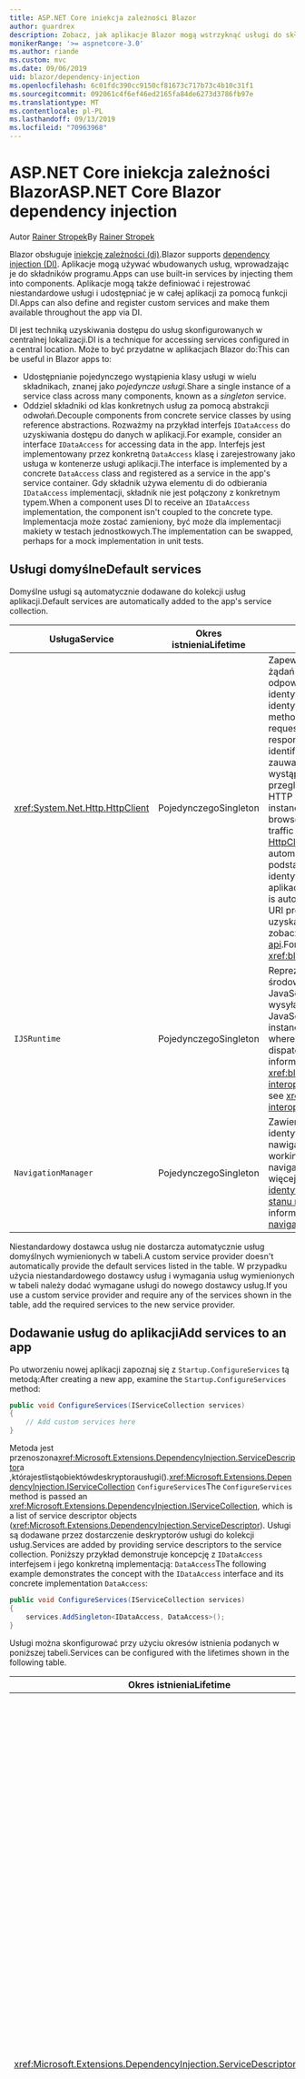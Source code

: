 ```yaml
---
title: ASP.NET Core iniekcja zależności Blazor
author: guardrex
description: Zobacz, jak aplikacje Blazor mogą wstrzyknąć usługi do składników programu.
monikerRange: '>= aspnetcore-3.0'
ms.author: riande
ms.custom: mvc
ms.date: 09/06/2019
uid: blazor/dependency-injection
ms.openlocfilehash: 6c01fdc390cc9150cf81673c717b73c4b10c31f1
ms.sourcegitcommit: 092061c4f6ef46ed2165fa84de6273d3786fb97e
ms.translationtype: MT
ms.contentlocale: pl-PL
ms.lasthandoff: 09/13/2019
ms.locfileid: "70963968"
---
```

# <a name="aspnet-core-blazor-dependency-injection"></a><span data-ttu-id="4e573-103">ASP.NET Core iniekcja zależności Blazor</span><span class="sxs-lookup"><span data-stu-id="4e573-103">ASP.NET Core Blazor dependency injection</span></span>

<span data-ttu-id="4e573-104">Autor [Rainer Stropek](https://www.timecockpit.com)</span><span class="sxs-lookup"><span data-stu-id="4e573-104">By [Rainer Stropek](https://www.timecockpit.com)</span></span>

<span data-ttu-id="4e573-105">Blazor obsługuje [iniekcję zależności (di)](xref:fundamentals/dependency-injection).</span><span class="sxs-lookup"><span data-stu-id="4e573-105">Blazor supports [dependency injection (DI)](xref:fundamentals/dependency-injection).</span></span> <span data-ttu-id="4e573-106">Aplikacje mogą używać wbudowanych usług, wprowadzając je do składników programu.</span><span class="sxs-lookup"><span data-stu-id="4e573-106">Apps can use built-in services by injecting them into components.</span></span> <span data-ttu-id="4e573-107">Aplikacje mogą także definiować i rejestrować niestandardowe usługi i udostępniać je w całej aplikacji za pomocą funkcji DI.</span><span class="sxs-lookup"><span data-stu-id="4e573-107">Apps can also define and register custom services and make them available throughout the app via DI.</span></span>

<span data-ttu-id="4e573-108">DI jest techniką uzyskiwania dostępu do usług skonfigurowanych w centralnej lokalizacji.</span><span class="sxs-lookup"><span data-stu-id="4e573-108">DI is a technique for accessing services configured in a central location.</span></span> <span data-ttu-id="4e573-109">Może to być przydatne w aplikacjach Blazor do:</span><span class="sxs-lookup"><span data-stu-id="4e573-109">This can be useful in Blazor apps to:</span></span>

* <span data-ttu-id="4e573-110">Udostępnianie pojedynczego wystąpienia klasy usługi w wielu składnikach, znanej jako *pojedyncze usługi.*</span><span class="sxs-lookup"><span data-stu-id="4e573-110">Share a single instance of a service class across many components, known as a *singleton* service.</span></span>
* <span data-ttu-id="4e573-111">Oddziel składniki od klas konkretnych usług za pomocą abstrakcji odwołań.</span><span class="sxs-lookup"><span data-stu-id="4e573-111">Decouple components from concrete service classes by using reference abstractions.</span></span> <span data-ttu-id="4e573-112">Rozważmy na przykład interfejs `IDataAccess` do uzyskiwania dostępu do danych w aplikacji.</span><span class="sxs-lookup"><span data-stu-id="4e573-112">For example, consider an interface `IDataAccess` for accessing data in the app.</span></span> <span data-ttu-id="4e573-113">Interfejs jest implementowany przez konkretną `DataAccess` klasę i zarejestrowany jako usługa w kontenerze usługi aplikacji.</span><span class="sxs-lookup"><span data-stu-id="4e573-113">The interface is implemented by a concrete `DataAccess` class and registered as a service in the app's service container.</span></span> <span data-ttu-id="4e573-114">Gdy składnik używa elementu di do odbierania `IDataAccess` implementacji, składnik nie jest połączony z konkretnym typem.</span><span class="sxs-lookup"><span data-stu-id="4e573-114">When a component uses DI to receive an `IDataAccess` implementation, the component isn't coupled to the concrete type.</span></span> <span data-ttu-id="4e573-115">Implementacja może zostać zamieniony, być może dla implementacji makiety w testach jednostkowych.</span><span class="sxs-lookup"><span data-stu-id="4e573-115">The implementation can be swapped, perhaps for a mock implementation in unit tests.</span></span>

## <a name="default-services"></a><span data-ttu-id="4e573-116">Usługi domyślne</span><span class="sxs-lookup"><span data-stu-id="4e573-116">Default services</span></span>

<span data-ttu-id="4e573-117">Domyślne usługi są automatycznie dodawane do kolekcji usług aplikacji.</span><span class="sxs-lookup"><span data-stu-id="4e573-117">Default services are automatically added to the app's service collection.</span></span>

| <span data-ttu-id="4e573-118">Usługa</span><span class="sxs-lookup"><span data-stu-id="4e573-118">Service</span></span> | <span data-ttu-id="4e573-119">Okres istnienia</span><span class="sxs-lookup"><span data-stu-id="4e573-119">Lifetime</span></span> | <span data-ttu-id="4e573-120">Opis</span><span class="sxs-lookup"><span data-stu-id="4e573-120">Description</span></span> |
| ------- | -------- | ----------- |
| <xref:System.Net.Http.HttpClient> | <span data-ttu-id="4e573-121">Pojedynczego</span><span class="sxs-lookup"><span data-stu-id="4e573-121">Singleton</span></span> | <span data-ttu-id="4e573-122">Zapewnia metody wysyłania żądań HTTP i odbierania odpowiedzi HTTP z zasobu identyfikowanego przez identyfikator URI.</span><span class="sxs-lookup"><span data-stu-id="4e573-122">Provides methods for sending HTTP requests and receiving HTTP responses from a resource identified by a URI.</span></span> <span data-ttu-id="4e573-123">Należy zauważyć, że to `HttpClient` wystąpienie programu używa przeglądarki do obsługi ruchu HTTP w tle.</span><span class="sxs-lookup"><span data-stu-id="4e573-123">Note that this instance of `HttpClient` uses the browser for handling the HTTP traffic in the background.</span></span> <span data-ttu-id="4e573-124">[HttpClient. BaseAddress](xref:System.Net.Http.HttpClient.BaseAddress) jest automatycznie ustawiany na podstawowy prefiks identyfikatora URI aplikacji.</span><span class="sxs-lookup"><span data-stu-id="4e573-124">[HttpClient.BaseAddress](xref:System.Net.Http.HttpClient.BaseAddress) is automatically set to the base URI prefix of the app.</span></span> <span data-ttu-id="4e573-125">Aby uzyskać więcej informacji, zobacz <xref:blazor/call-web-api>.</span><span class="sxs-lookup"><span data-stu-id="4e573-125">For more information, see <xref:blazor/call-web-api>.</span></span> |
| `IJSRuntime` | <span data-ttu-id="4e573-126">Pojedynczego</span><span class="sxs-lookup"><span data-stu-id="4e573-126">Singleton</span></span> | <span data-ttu-id="4e573-127">Reprezentuje wystąpienie środowiska uruchomieniowego JavaScript, w którym są wysyłane wywołania języka JavaScript.</span><span class="sxs-lookup"><span data-stu-id="4e573-127">Represents an instance of a JavaScript runtime where JavaScript calls are dispatched.</span></span> <span data-ttu-id="4e573-128">Aby uzyskać więcej informacji, zobacz <xref:blazor/javascript-interop>.</span><span class="sxs-lookup"><span data-stu-id="4e573-128">For more information, see <xref:blazor/javascript-interop>.</span></span> |
| `NavigationManager` | <span data-ttu-id="4e573-129">Pojedynczego</span><span class="sxs-lookup"><span data-stu-id="4e573-129">Singleton</span></span> | <span data-ttu-id="4e573-130">Zawiera pomocników do pracy z identyfikatorami URI i stanem nawigacji.</span><span class="sxs-lookup"><span data-stu-id="4e573-130">Contains helpers for working with URIs and navigation state.</span></span> <span data-ttu-id="4e573-131">Aby uzyskać więcej informacji, zobacz [identyfikatory URI i pomocnika stanu nawigacji](xref:blazor/routing#uri-and-navigation-state-helpers).</span><span class="sxs-lookup"><span data-stu-id="4e573-131">For more information, see [URI and navigation state helpers](xref:blazor/routing#uri-and-navigation-state-helpers).</span></span> |

<span data-ttu-id="4e573-132">Niestandardowy dostawca usług nie dostarcza automatycznie usług domyślnych wymienionych w tabeli.</span><span class="sxs-lookup"><span data-stu-id="4e573-132">A custom service provider doesn't automatically provide the default services listed in the table.</span></span> <span data-ttu-id="4e573-133">W przypadku użycia niestandardowego dostawcy usług i wymagania usług wymienionych w tabeli należy dodać wymagane usługi do nowego dostawcy usług.</span><span class="sxs-lookup"><span data-stu-id="4e573-133">If you use a custom service provider and require any of the services shown in the table, add the required services to the new service provider.</span></span>

## <a name="add-services-to-an-app"></a><span data-ttu-id="4e573-134">Dodawanie usług do aplikacji</span><span class="sxs-lookup"><span data-stu-id="4e573-134">Add services to an app</span></span>

<span data-ttu-id="4e573-135">Po utworzeniu nowej aplikacji zapoznaj się z `Startup.ConfigureServices` tą metodą:</span><span class="sxs-lookup"><span data-stu-id="4e573-135">After creating a new app, examine the `Startup.ConfigureServices` method:</span></span>

```csharp
public void ConfigureServices(IServiceCollection services)
{
    // Add custom services here
}
```

<span data-ttu-id="4e573-136">Metoda jest przenoszona<xref:Microsoft.Extensions.DependencyInjection.ServiceDescriptor>a ,którajestlistąobiektówdeskryptorausługi().<xref:Microsoft.Extensions.DependencyInjection.IServiceCollection> `ConfigureServices`</span><span class="sxs-lookup"><span data-stu-id="4e573-136">The `ConfigureServices` method is passed an <xref:Microsoft.Extensions.DependencyInjection.IServiceCollection>, which is a list of service descriptor objects (<xref:Microsoft.Extensions.DependencyInjection.ServiceDescriptor>).</span></span> <span data-ttu-id="4e573-137">Usługi są dodawane przez dostarczenie deskryptorów usługi do kolekcji usług.</span><span class="sxs-lookup"><span data-stu-id="4e573-137">Services are added by providing service descriptors to the service collection.</span></span> <span data-ttu-id="4e573-138">Poniższy przykład demonstruje koncepcję z `IDataAccess` interfejsem i jego konkretną implementacją: `DataAccess`</span><span class="sxs-lookup"><span data-stu-id="4e573-138">The following example demonstrates the concept with the `IDataAccess` interface and its concrete implementation `DataAccess`:</span></span>

```csharp
public void ConfigureServices(IServiceCollection services)
{
    services.AddSingleton<IDataAccess, DataAccess>();
}
```

<span data-ttu-id="4e573-139">Usługi można skonfigurować przy użyciu okresów istnienia podanych w poniższej tabeli.</span><span class="sxs-lookup"><span data-stu-id="4e573-139">Services can be configured with the lifetimes shown in the following table.</span></span>

| <span data-ttu-id="4e573-140">Okres istnienia</span><span class="sxs-lookup"><span data-stu-id="4e573-140">Lifetime</span></span> | <span data-ttu-id="4e573-141">Opis</span><span class="sxs-lookup"><span data-stu-id="4e573-141">Description</span></span> |
| -------- | ----------- |
| <xref:Microsoft.Extensions.DependencyInjection.ServiceDescriptor.Scoped*> | <span data-ttu-id="4e573-142">Aplikacje webassembly Blazor nie mają obecnie koncepcji DI Scopes.</span><span class="sxs-lookup"><span data-stu-id="4e573-142">Blazor WebAssembly apps don't currently have a concept of DI scopes.</span></span> <span data-ttu-id="4e573-143">`Scoped`-zarejestrowane usługi zachowują `Singleton` się jak usługi.</span><span class="sxs-lookup"><span data-stu-id="4e573-143">`Scoped`-registered services behave like `Singleton` services.</span></span> <span data-ttu-id="4e573-144">Jednak model hostingu serwera Blazor obsługuje `Scoped` okres istnienia.</span><span class="sxs-lookup"><span data-stu-id="4e573-144">However, the Blazor Server hosting model supports the `Scoped` lifetime.</span></span> <span data-ttu-id="4e573-145">W aplikacjach Blazor Server Rejestracja usługi w zakresie jest objęta zakresem *połączenia*.</span><span class="sxs-lookup"><span data-stu-id="4e573-145">In Blazor Server apps, a scoped service registration is scoped to the *connection*.</span></span> <span data-ttu-id="4e573-146">Z tego powodu użycie usług objętych zakresem jest preferowane dla usług, które powinny być objęte zakresem bieżącego użytkownika, nawet jeśli bieżącym celem jest uruchomienie po stronie klienta w przeglądarce.</span><span class="sxs-lookup"><span data-stu-id="4e573-146">For this reason, using scoped services is preferred for services that should be scoped to the current user, even if the current intent is to run client-side in the browser.</span></span> |
| <xref:Microsoft.Extensions.DependencyInjection.ServiceDescriptor.Singleton*> | <span data-ttu-id="4e573-147">DI tworzy *pojedyncze wystąpienie* usługi.</span><span class="sxs-lookup"><span data-stu-id="4e573-147">DI creates a *single instance* of the service.</span></span> <span data-ttu-id="4e573-148">Wszystkie składniki wymagające `Singleton` usługi odbierają wystąpienie tej samej usługi.</span><span class="sxs-lookup"><span data-stu-id="4e573-148">All components requiring a `Singleton` service receive an instance of the same service.</span></span> |
| <xref:Microsoft.Extensions.DependencyInjection.ServiceDescriptor.Transient*> | <span data-ttu-id="4e573-149">Za każdym razem, gdy składnik uzyskuje wystąpienie `Transient` usługi z kontenera usługi, otrzymuje *nowe wystąpienie* usługi.</span><span class="sxs-lookup"><span data-stu-id="4e573-149">Whenever a component obtains an instance of a `Transient` service from the service container, it receives a *new instance* of the service.</span></span> |

<span data-ttu-id="4e573-150">System DI jest oparty na systemie DI w ASP.NET Core.</span><span class="sxs-lookup"><span data-stu-id="4e573-150">The DI system is based on the DI system in ASP.NET Core.</span></span> <span data-ttu-id="4e573-151">Aby uzyskać więcej informacji, zobacz <xref:fundamentals/dependency-injection>.</span><span class="sxs-lookup"><span data-stu-id="4e573-151">For more information, see <xref:fundamentals/dependency-injection>.</span></span>

## <a name="request-a-service-in-a-component"></a><span data-ttu-id="4e573-152">Żądanie usługi w składniku</span><span class="sxs-lookup"><span data-stu-id="4e573-152">Request a service in a component</span></span>

<span data-ttu-id="4e573-153">Po dodaniu usług do kolekcji usług należy wstrzyknąć usługi do składników za pomocą [ \@dyrektywy wstrzyknięcia](xref:mvc/views/razor#inject) Razor.</span><span class="sxs-lookup"><span data-stu-id="4e573-153">After services are added to the service collection, inject the services into the components using the [\@inject](xref:mvc/views/razor#inject) Razor directive.</span></span> <span data-ttu-id="4e573-154">`@inject`ma dwa parametry:</span><span class="sxs-lookup"><span data-stu-id="4e573-154">`@inject` has two parameters:</span></span>

* <span data-ttu-id="4e573-155">Wpisz &ndash; typ usługi do dodania.</span><span class="sxs-lookup"><span data-stu-id="4e573-155">Type &ndash; The type of the service to inject.</span></span>
* <span data-ttu-id="4e573-156">Właściwość &ndash; nazwa właściwości otrzymującej wstrzykiwanej usługi App Service.</span><span class="sxs-lookup"><span data-stu-id="4e573-156">Property &ndash; The name of the property receiving the injected app service.</span></span> <span data-ttu-id="4e573-157">Właściwość nie wymaga ręcznego tworzenia.</span><span class="sxs-lookup"><span data-stu-id="4e573-157">The property doesn't require manual creation.</span></span> <span data-ttu-id="4e573-158">Kompilator tworzy właściwość.</span><span class="sxs-lookup"><span data-stu-id="4e573-158">The compiler creates the property.</span></span>

<span data-ttu-id="4e573-159">Aby uzyskać więcej informacji, zobacz <xref:mvc/views/dependency-injection>.</span><span class="sxs-lookup"><span data-stu-id="4e573-159">For more information, see <xref:mvc/views/dependency-injection>.</span></span>

<span data-ttu-id="4e573-160">Użyj wielu `@inject` instrukcji, aby wstrzyknąć różne usługi.</span><span class="sxs-lookup"><span data-stu-id="4e573-160">Use multiple `@inject` statements to inject different services.</span></span>

<span data-ttu-id="4e573-161">Poniższy przykład pokazuje, jak używać `@inject`.</span><span class="sxs-lookup"><span data-stu-id="4e573-161">The following example shows how to use `@inject`.</span></span> <span data-ttu-id="4e573-162">Implementowanie `Services.IDataAccess` usługi jest wstrzykiwane do właściwości `DataRepository`składnika.</span><span class="sxs-lookup"><span data-stu-id="4e573-162">The service implementing `Services.IDataAccess` is injected into the component's property `DataRepository`.</span></span> <span data-ttu-id="4e573-163">Zwróć uwagę, jak kod używa `IDataAccess` tylko abstrakcji:</span><span class="sxs-lookup"><span data-stu-id="4e573-163">Note how the code is only using the `IDataAccess` abstraction:</span></span>

[!code-cshtml[](dependency-injection/samples_snapshot/3.x/CustomerList.razor?highlight=2-3,23)]

<span data-ttu-id="4e573-164">Wewnętrznie wygenerowana Właściwość (`DataRepository`) jest uzupełniona `InjectAttribute` atrybutem.</span><span class="sxs-lookup"><span data-stu-id="4e573-164">Internally, the generated property (`DataRepository`) is decorated with the `InjectAttribute` attribute.</span></span> <span data-ttu-id="4e573-165">Zazwyczaj ten atrybut nie jest używany bezpośrednio.</span><span class="sxs-lookup"><span data-stu-id="4e573-165">Typically, this attribute isn't used directly.</span></span> <span data-ttu-id="4e573-166">Jeśli klasa podstawowa jest wymagana dla składników i właściwości wstrzykiwane są również wymagane dla klasy bazowej, należy ręcznie dodać `InjectAttribute`:</span><span class="sxs-lookup"><span data-stu-id="4e573-166">If a base class is required for components and injected properties are also required for the base class, manually add the `InjectAttribute`:</span></span>

```csharp
public class ComponentBase : IComponent
{
    // DI works even if using the InjectAttribute in a component's base class.
    [Inject]
    protected IDataAccess DataRepository { get; set; }
    ...
}
```

<span data-ttu-id="4e573-167">W składnikach pochodnych klasy `@inject` bazowej dyrektywa nie jest wymagana.</span><span class="sxs-lookup"><span data-stu-id="4e573-167">In components derived from the base class, the `@inject` directive isn't required.</span></span> <span data-ttu-id="4e573-168">`InjectAttribute` Klasa bazowa jest wystarczająca:</span><span class="sxs-lookup"><span data-stu-id="4e573-168">The `InjectAttribute` of the base class is sufficient:</span></span>

```cshtml
@page "/demo"
@inherits ComponentBase

<h1>Demo Component</h1>
```

## <a name="use-di-in-services"></a><span data-ttu-id="4e573-169">Korzystanie z usług DI w</span><span class="sxs-lookup"><span data-stu-id="4e573-169">Use DI in services</span></span>

<span data-ttu-id="4e573-170">Złożone usługi mogą wymagać dodatkowych usług.</span><span class="sxs-lookup"><span data-stu-id="4e573-170">Complex services might require additional services.</span></span> <span data-ttu-id="4e573-171">W poprzednim przykładzie `DataAccess` może być `HttpClient` wymagana usługa domyślna.</span><span class="sxs-lookup"><span data-stu-id="4e573-171">In the prior example, `DataAccess` might require the `HttpClient` default service.</span></span> <span data-ttu-id="4e573-172">`@inject`(lub `InjectAttribute`) nie jest dostępny do użytku w usługach.</span><span class="sxs-lookup"><span data-stu-id="4e573-172">`@inject` (or the `InjectAttribute`) isn't available for use in services.</span></span> <span data-ttu-id="4e573-173">Zamiast tego należy użyć *iniekcji konstruktora* .</span><span class="sxs-lookup"><span data-stu-id="4e573-173">*Constructor injection* must be used instead.</span></span> <span data-ttu-id="4e573-174">Wymagane usługi są dodawane przez dodanie parametrów do konstruktora usługi.</span><span class="sxs-lookup"><span data-stu-id="4e573-174">Required services are added by adding parameters to the service's constructor.</span></span> <span data-ttu-id="4e573-175">Gdy program DI tworzy usługę, rozpoznaje usługi, których wymaga w konstruktorze i udostępnia je odpowiednio.</span><span class="sxs-lookup"><span data-stu-id="4e573-175">When DI creates the service, it recognizes the services it requires in the constructor and provides them accordingly.</span></span>

```csharp
public class DataAccess : IDataAccess
{
    // The constructor receives an HttpClient via dependency
    // injection. HttpClient is a default service.
    public DataAccess(HttpClient client)
    {
        ...
    }
}
```

<span data-ttu-id="4e573-176">Wymagania wstępne dotyczące iniekcji konstruktora:</span><span class="sxs-lookup"><span data-stu-id="4e573-176">Prerequisites for constructor injection:</span></span>

* <span data-ttu-id="4e573-177">Jeden Konstruktor musi istnieć, którego argumenty mogą być zrealizowane przez DI.</span><span class="sxs-lookup"><span data-stu-id="4e573-177">One constructor must exist whose arguments can all be fulfilled by DI.</span></span> <span data-ttu-id="4e573-178">Dodatkowe parametry, które nie są objęte przez DI, są dozwolone, jeśli określają wartości domyślne.</span><span class="sxs-lookup"><span data-stu-id="4e573-178">Additional parameters not covered by DI are allowed if they specify default values.</span></span>
* <span data-ttu-id="4e573-179">Odpowiedni Konstruktor musi być *publiczny*.</span><span class="sxs-lookup"><span data-stu-id="4e573-179">The applicable constructor must be *public*.</span></span>
* <span data-ttu-id="4e573-180">Musi istnieć jeden odpowiedni Konstruktor.</span><span class="sxs-lookup"><span data-stu-id="4e573-180">One applicable constructor must exist.</span></span> <span data-ttu-id="4e573-181">W przypadku niejednoznaczności, polecenie DI zgłasza wyjątek.</span><span class="sxs-lookup"><span data-stu-id="4e573-181">In case of an ambiguity, DI throws an exception.</span></span>

## <a name="utility-base-component-classes-to-manage-a-di-scope"></a><span data-ttu-id="4e573-182">Klasy składników podstawowych narzędzi do zarządzania DI zakresem</span><span class="sxs-lookup"><span data-stu-id="4e573-182">Utility base component classes to manage a DI scope</span></span>

<span data-ttu-id="4e573-183">W przypadku aplikacji ASP.NET Core usługi o określonym zakresie są zwykle objęte zakresem bieżącego żądania.</span><span class="sxs-lookup"><span data-stu-id="4e573-183">In ASP.NET Core apps, scoped services are typically scoped to the current request.</span></span> <span data-ttu-id="4e573-184">Po zakończeniu żądania wszystkie usługi w zakresie lub przejściowym są usuwane przez system DI.</span><span class="sxs-lookup"><span data-stu-id="4e573-184">After the request completes, any scoped or transient services are disposed by the DI system.</span></span> <span data-ttu-id="4e573-185">W aplikacjach serwera Blazor zakres żądań jest stosowany przez czas trwania połączenia klienta, co może spowodować, że usługi przejściowe i w zakresie są znacznie dłuższe niż oczekiwano.</span><span class="sxs-lookup"><span data-stu-id="4e573-185">In Blazor Server apps, the request scope lasts for the duration of the client connection, which can result in transient and scoped services living much longer than expected.</span></span>

<span data-ttu-id="4e573-186">Aby zakres usług był okresem istnienia składnika, można użyć `OwningComponentBase` klas i. `OwningComponentBase<TService>`</span><span class="sxs-lookup"><span data-stu-id="4e573-186">To scope services to the lifetime of a component, can use the `OwningComponentBase` and `OwningComponentBase<TService>` base classes.</span></span> <span data-ttu-id="4e573-187">Te klasy bazowe uwidaczniają `ScopedServices` właściwość typu `IServiceProvider` , który rozwiązuje usługi, które są objęte zakresem czasu istnienia składnika.</span><span class="sxs-lookup"><span data-stu-id="4e573-187">These base classes expose a `ScopedServices` property of type `IServiceProvider` that resolve services that are scoped to the lifetime of the component.</span></span> <span data-ttu-id="4e573-188">Aby utworzyć składnik, który dziedziczy z klasy podstawowej w Razor, użyj `@inherits` dyrektywy.</span><span class="sxs-lookup"><span data-stu-id="4e573-188">To author a component that inherits from a base class in Razor, use the `@inherits` directive.</span></span>

```cshtml
@page "/users"
@attribute [Authorize]
@inherits OwningComponentBase<Data.ApplicationDbContext>

<h1>Users (@Service.Users.Count())</h1>
<ul>
    @foreach (var user in Service.Users)
    {
        <li>@user.UserName</li>
    }
</ul>
```

> [!NOTE]
> <span data-ttu-id="4e573-189">Usługi wprowadzone do składnika przy użyciu `@inject` `InjectAttribute` lub nie są tworzone w zakresie składnika i są powiązane z zakresem żądania.</span><span class="sxs-lookup"><span data-stu-id="4e573-189">Services injected into the component using `@inject` or the `InjectAttribute` aren't created in the component's scope and are tied to the request scope.</span></span>

## <a name="additional-resources"></a><span data-ttu-id="4e573-190">Dodatkowe zasoby</span><span class="sxs-lookup"><span data-stu-id="4e573-190">Additional resources</span></span>

* <xref:fundamentals/dependency-injection>
* <xref:mvc/views/dependency-injection>
